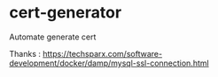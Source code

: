 # cert-generator

Automate generate cert 

Thanks : https://techsparx.com/software-development/docker/damp/mysql-ssl-connection.html
